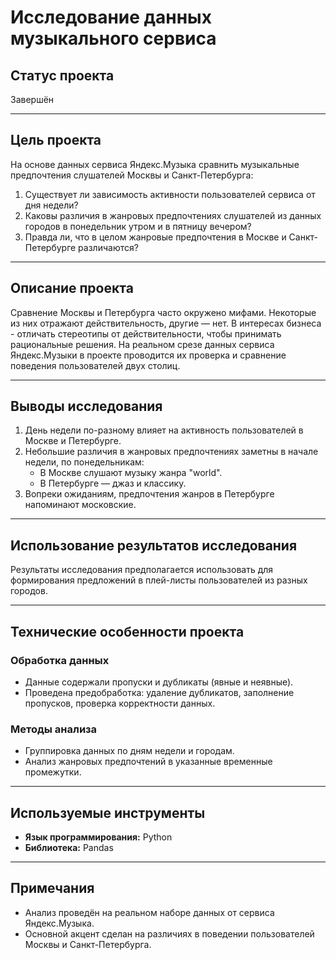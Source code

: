# Исследование данных музыкального сервиса

## Статус проекта
Завершён

---

## Цель проекта
На основе данных сервиса Яндекс.Музыка сравнить музыкальные предпочтения слушателей Москвы и Санкт-Петербурга:

1. Существует ли зависимость активности пользователей сервиса от дня недели?
2. Каковы различия в жанровых предпочтениях слушателей из данных городов в понедельник утром и в пятницу вечером?
3. Правда ли, что в целом жанровые предпочтения в Москве и Санкт-Петербурге различаются?

---

## Описание проекта
Сравнение Москвы и Петербурга часто окружено мифами. Некоторые из них отражают действительность, другие — нет. В интересах бизнеса - отличать стереотипы от действительности, чтобы принимать рациональные решения. На реальном срезе данных сервиса Яндекс.Музыки в проекте проводится их проверка и сравнение поведения пользователей двух столиц.

---

## Выводы исследования
1. День недели по-разному влияет на активность пользователей в Москве и Петербурге.
2. Небольшие различия в жанровых предпочтениях заметны в начале недели, по понедельникам:
    - В Москве слушают музыку жанра "world".
    - В Петербурге — джаз и классику.
3. Вопреки ожиданиям, предпочтения жанров в Петербурге напоминают московские.

---

## Использование результатов исследования
Результаты исследования предполагается использовать для формирования предложений в плей-листы пользователей из разных городов.

---

## Технические особенности проекта

### Обработка данных
- Данные содержали пропуски и дубликаты (явные и неявные).
- Проведена предобработка: удаление дубликатов, заполнение пропусков, проверка корректности данных.

### Методы анализа
- Группировка данных по дням недели и городам.
- Анализ жанровых предпочтений в указанные временные промежутки.

---

## Используемые инструменты
- **Язык программирования:** Python
- **Библиотека:** Pandas

---

## Примечания
- Анализ проведён на реальном наборе данных от сервиса Яндекс.Музыка.
- Основной акцент сделан на различиях в поведении пользователей Москвы и Санкт-Петербурга.


